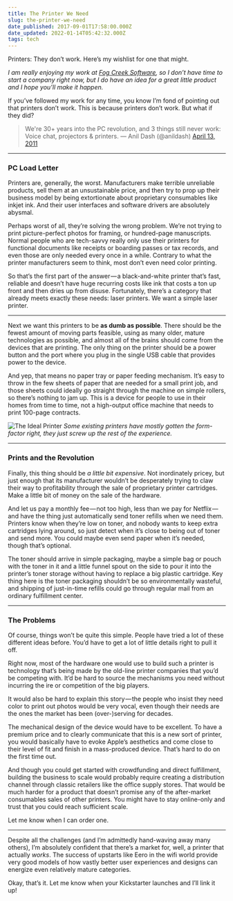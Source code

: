 ```yaml
---
title: The Printer We Need
slug: the-printer-we-need
date_published: 2017-09-01T17:58:00.000Z
date_updated: 2022-01-14T05:42:32.000Z
tags: tech
---
```


Printers: They don’t work. Here’s my wishlist for one that might.

*I am really enjoying my work at [Fog Creek Software](https://fogcreek.com/), so I don’t have time to start a company right now, but I do have an idea for a great little product and I hope you’ll make it happen.*

If you’ve followed my work for any time, you know I’m fond of pointing out that printers don’t work. This is because printers don’t work. But what if they did?

> We&#39;re 30+ years into the PC revolution, and 3 things still never work: Voice chat, projectors & printers.
> &mdash; Anil Dash (@anildash) [April 13, 2011](https://twitter.com/anildash/status/58198673808572417?ref_src=twsrc%5Etfw)

---

### PC Load Letter

Printers are, generally, the worst. Manufacturers make terrible unreliable products, sell them at an unsustainable price, and then try to prop up their business model by being extortionate about proprietary consumables like inkjet ink. And their user interfaces and software drivers are absolutely abysmal.

Perhaps worst of all, they’re solving the wrong problem. We’re not trying to print picture-perfect photos for framing, or hundred-page manuscripts. Normal people who are tech-savvy really only use their printers for functional documents like receipts or boarding passes or tax records, and even those are only needed every once in a while. Contrary to what the printer manufacturers seem to think, most don’t even need color printing.

So that’s the first part of the answer — a black-and-white printer that’s fast, reliable and doesn’t have huge recurring costs like ink that costs a ton up front and then dries up from disuse. Fortunately, there’s a category that already meets exactly these needs: laser printers. We want a simple laser printer.

---

Next we want this printers to be **as dumb as possible**. There should be the fewest amount of moving parts feasible, using as many older, mature technologies as possible, and almost all of the brains should come from the devices that are printing. The only thing on the printer should be a power button and the port where you plug in the single USB cable that provides power to the device.

And yep, that means no paper tray or paper feeding mechanism. It’s easy to throw in the few sheets of paper that are needed for a small print job, and those sheets could ideally go straight through the machine on simple rollers, so there’s nothing to jam up. This is a device for people to use in their homes from time to time, not a high-output office machine that needs to print 100-page contracts.

![The Ideal Printer](https://cdn.glitch.com/f0e649a1-3610-45f3-885a-217df0379e77%2Fideal-printer.jpeg?1523973397262)
*Some existing printers have mostly gotten the form-factor right, they just screw up the rest of the experience.*

---

### Prints and the Revolution

Finally, this thing should be *a little bit expensive*. Not inordinately pricey, but just enough that its manufacturer wouldn’t be desperately trying to claw their way to profitability through the sale of proprietary printer cartridges. Make a little bit of money on the sale of the hardware.

And let us pay a monthly fee — not too high, less than we pay for Netflix — and have the thing just automatically send toner refills when we need them. Printers know when they’re low on toner, and nobody wants to keep extra cartridges lying around, so just detect when it’s close to being out of toner and send more. You could maybe even send paper when it’s needed, though that’s optional.

The toner should arrive in simple packaging, maybe a simple bag or pouch with the toner in it and a little funnel spout on the side to pour it into the printer’s toner storage without having to replace a big plastic cartridge. Key thing here is the toner packaging shouldn’t be so environmentally wasteful, and shipping of just-in-time refills could go through regular mail from an ordinary fulfillment center.

---

### The Problems

Of course, things won’t be quite this simple. People have tried a lot of these different ideas before. You’d have to get a lot of little details right to pull it off.

Right now, most of the hardware one would use to build such a printer is technology that’s being made by the old-line printer companies that you’d be competing with. It’d be hard to source the mechanisms you need without incurring the ire or competition of the big players.

It would also be hard to explain this story — the people who insist they need color to print out photos would be very vocal, even though their needs are the ones the market has been (over-)serving for decades.

The mechanical design of the device would have to be excellent. To have a premium price and to clearly communicate that this is a new sort of printer, you would basically have to evoke Apple’s aesthetics and come close to their level of fit and finish in a mass-produced device. That’s hard to do on the first time out.

And though you could get started with crowdfunding and direct fulfillment, building the business to scale would probably require creating a distribution channel through classic retailers like the office supply stores. That would be much harder for a product that doesn’t promise any of the after-market consumables sales of other printers. You might have to stay online-only and trust that you could reach sufficient scale.

Let me know when I can order one.

---

Despite all the challenges (and I’m admittedly hand-waving away many others), I’m absolutely confident that there’s a market for, well, a printer that actually *works*. The success of upstarts like Eero in the wifi world provide very good models of how vastly better user experiences and designs can energize even relatively mature categories.

Okay, that’s it. Let me know when your Kickstarter launches and I’ll link it up!
